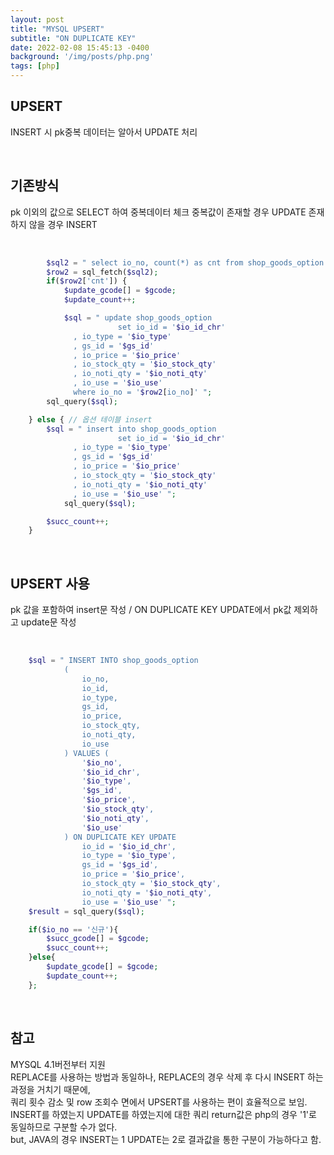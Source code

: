 ```yaml
---
layout: post
title: "MYSQL UPSERT"
subtitle: "ON DUPLICATE KEY"
date: 2022-02-08 15:45:13 -0400
background: '/img/posts/php.png'
tags: [php]
---
```

## UPSERT
INSERT 시 pk중복 데이터는 알아서 UPDATE 처리

<br>

## 기존방식
pk 이외의 값으로 SELECT 하여 중복데이터 체크
중복값이 존재할 경우 UPDATE 존재하지 않을 경우 INSERT 


<br>

``` php
        $sql2 = " select io_no, count(*) as cnt from shop_goods_option where gs_id = '$gs_id' and io_id = '$io_id_chr' and io_type = '$io_type' ";
        $row2 = sql_fetch($sql2);
        if($row2['cnt']) {
            $update_gcode[] = $gcode;
            $update_count++;

	        $sql = " update shop_goods_option
                        set io_id = '$io_id_chr'
			  , io_type = '$io_type'
			  , gs_id = '$gs_id'
			  , io_price = '$io_price'
			  , io_stock_qty = '$io_stock_qty'
			  , io_noti_qty = '$io_noti_qty'
			  , io_use = '$io_use'	
			  where io_no = '$row2[io_no]' ";
		sql_query($sql);

	} else { // 옵션 테이블 insert
		$sql = " insert into shop_goods_option
                        set io_id = '$io_id_chr'
			  , io_type = '$io_type'
			  , gs_id = '$gs_id'
			  , io_price = '$io_price'
			  , io_stock_qty = '$io_stock_qty'
			  , io_noti_qty = '$io_noti_qty'
			  , io_use = '$io_use' ";
	        sql_query($sql);

		$succ_count++;
	}
```

<br>

## UPSERT 사용

pk 값을 포함하여 insert문 작성 / ON DUPLICATE KEY UPDATE에서 pk값 제외하고 update문 작성

<br>

``` php
	$sql = " INSERT INTO shop_goods_option
			(
				io_no,
				io_id,
				io_type,
				gs_id,
				io_price,
				io_stock_qty,
				io_noti_qty,
				io_use
			) VALUES (
				'$io_no',
				'$io_id_chr',
				'$io_type',
				'$gs_id',
				'$io_price',
				'$io_stock_qty',
				'$io_noti_qty',
				'$io_use'					
			) ON DUPLICATE KEY UPDATE 
				io_id = '$io_id_chr',
				io_type = '$io_type',
				gs_id = '$gs_id',
				io_price = '$io_price',
				io_stock_qty = '$io_stock_qty',
				io_noti_qty = '$io_noti_qty',
				io_use = '$io_use' ";
	$result = sql_query($sql);

	if($io_no == '신규'){
		$succ_gcode[] = $gcode;
		$succ_count++;				
	}else{
		$update_gcode[] = $gcode;
		$update_count++;					
	};
```

<br>

## 참고
MYSQL 4.1버전부터 지원   
REPLACE를 사용하는 방법과 동일하나, REPLACE의 경우 삭제 후 다시 INSERT 하는 과정을 거치기 때문에,    
쿼리 횟수 감소 및 row 조회수 면에서 UPSERT를 사용하는 편이 효율적으로 보임.   
INSERT를 하였는지 UPDATE를 하였는지에 대한 쿼리 return값은 php의 경우 '1'로 동일하므로 구분할 수가 없다.   
but, JAVA의 경우 INSERT는 1 UPDATE는 2로 결과값을 통한 구분이 가능하다고 함.   
